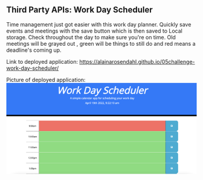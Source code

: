 ## Third Party APIs: Work Day Scheduler

Time management just got easier with this work day planner. Quickly save events and meetings with the save button which is then saved to Local storage. Check throughout the day to make sure you're on time. Old meetings will be grayed out , green will be things to still do and red means a deadline's coming up.


Link to deployed application:  https://alainarosendahl.github.io/05challenge-work-day-scheduler/


Picture of deployed application:
<img src="./assets/images/work-day.png">